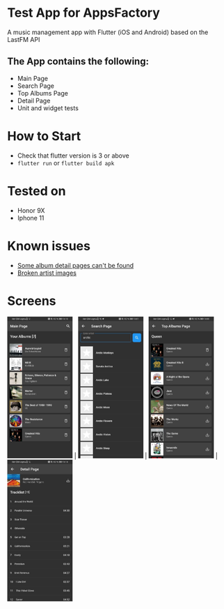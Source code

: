 # Test App for AppsFactory

A music management app with Flutter (iOS and Android) based on the LastFM API

## The App contains the following:

- Main Page <br>
- Search Page <br>
- Top Albums Page<br>
- Detail Page <br>
- Unit and widget tests <br>

# How to Start
+ Check that flutter version is 3 or above
+ `flutter run` or `flutter build apk`

# Tested on
- Honor 9X
- Iphone 11

# Known issues
- [Some album detail pages can't be found](https://support.last.fm/t/404-album-getinfo/62023)
- [Broken artist images](https://support.last.fm/t/api-announcement-usage-of-audio-audiovisual-images-or-artwork/202/2)

# Screens
<img src="https://raw.githubusercontent.com/Goolpe/appsfactory_test/main/assets/github_images/main_page.jpeg" width="150" /> |
<img src="https://raw.githubusercontent.com/Goolpe/appsfactory_test/main/assets/github_images/search_page.jpeg" width="150" /> |
<img src="https://raw.githubusercontent.com/Goolpe/appsfactory_test/main/assets/github_images/top_albums_page.jpeg" width="150" /> |
<img src="https://raw.githubusercontent.com/Goolpe/appsfactory_test/main/assets/github_images/detail_page.jpeg" width="150" /> 
